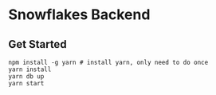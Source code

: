 # Snowflakes Backend

## Get Started

```
npm install -g yarn # install yarn, only need to do once
yarn install
yarn db up
yarn start
```
